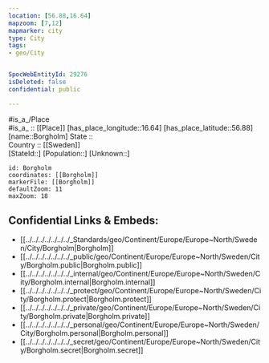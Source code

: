 ```yaml
---
location: [56.88,16.64] 
mapzoom: [7,12] 
mapmarker: city 
type: City
tags:
- geo/City


SpocWebEntityId: 29276
isDeleted: false
confidential: public

---
```

#is_a_/Place  
#is_a_ :: [[Place]] 
[has_place_longitude::16.64] 
[has_place_latitude::56.88] 
[name::Borgholm] 
State ::  
Country :: [[Sweden]]  
[StateId::] 
[Population::] 
[Unknown::] 


```leaflet
id: Borgholm
coordinates: [[Borgholm]] 
markerFile: [[Borgholm]] 
defaultZoom: 11 
maxZoom: 18
```


## Confidential Links & Embeds: 
- [[../../../../../../../_Standards/geo/Continent/Europe/Europe~North/Sweden/City/Borgholm|Borgholm]] 
- [[../../../../../../../_public/geo/Continent/Europe/Europe~North/Sweden/City/Borgholm.public|Borgholm.public]] 
- [[../../../../../../../_internal/geo/Continent/Europe/Europe~North/Sweden/City/Borgholm.internal|Borgholm.internal]] 
- [[../../../../../../../_protect/geo/Continent/Europe/Europe~North/Sweden/City/Borgholm.protect|Borgholm.protect]] 
- [[../../../../../../../_private/geo/Continent/Europe/Europe~North/Sweden/City/Borgholm.private|Borgholm.private]] 
- [[../../../../../../../_personal/geo/Continent/Europe/Europe~North/Sweden/City/Borgholm.personal|Borgholm.personal]] 
- [[../../../../../../../_secret/geo/Continent/Europe/Europe~North/Sweden/City/Borgholm.secret|Borgholm.secret]] 
